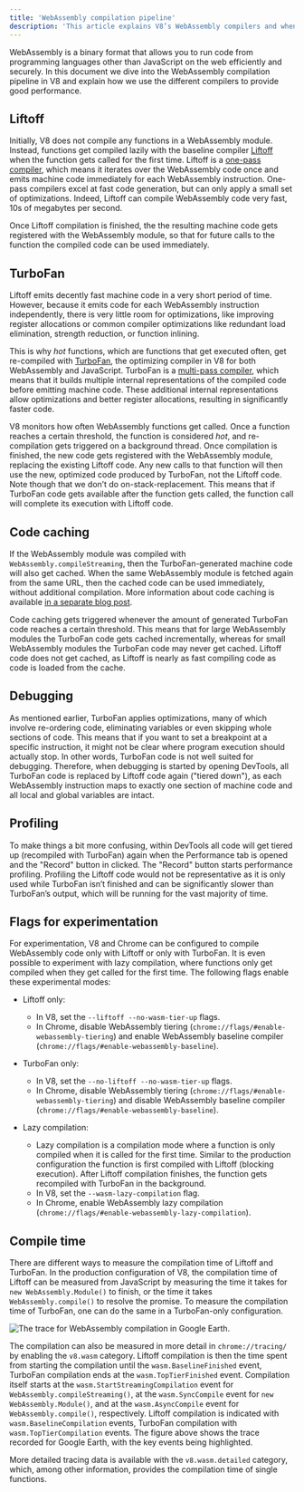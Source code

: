 ```yaml
---
title: 'WebAssembly compilation pipeline'
description: 'This article explains V8’s WebAssembly compilers and when they compile WebAssembly code.'
---
```


WebAssembly is a binary format that allows you to run code from programming languages other than JavaScript on the web efficiently and securely. In this document we dive into the WebAssembly compilation pipeline in V8 and explain how we use the different compilers to provide good performance.

## Liftoff

Initially, V8 does not compile any functions in a WebAssembly module. Instead, functions get compiled lazily with the baseline compiler [Liftoff](/blog/liftoff) when the function gets called for the first time. Liftoff is a [one-pass compiler](https://en.wikipedia.org/wiki/One-pass_compiler), which means it iterates over the WebAssembly code once and emits machine code immediately for each WebAssembly instruction. One-pass compilers excel at fast code generation, but can only apply a small set of optimizations. Indeed, Liftoff can compile WebAssembly code very fast, 10s of megabytes per second.

Once Liftoff compilation is finished, the the resulting machine code gets registered with the WebAssembly module, so that for future calls to the function the compiled code can be used immediately.

## TurboFan

Liftoff emits decently fast machine code in a very short period of time. However, because it emits code for each WebAssembly instruction independently, there is very little room for optimizations, like improving register allocations or common compiler optimizations like redundant load elimination, strength reduction, or function inlining.

This is why _hot_ functions, which are functions that get executed often, get re-compiled with [TurboFan](/docs/turbofan), the optimizing compiler in V8 for both WebAssembly and JavaScript. TurboFan is a [multi-pass compiler](https://en.wikipedia.org/wiki/Multi-pass_compiler), which means that it builds multiple internal representations of the compiled code before emitting machine code. These additional internal representations allow optimizations and better register allocations, resulting in significantly faster code.

V8 monitors how often WebAssembly functions get called. Once a function reaches a certain threshold, the function is considered _hot_, and re-compilation gets triggered on a background thread. Once compilation is finished, the new code gets registered with the WebAssembly module, replacing the existing Liftoff code. Any new calls to that function will then use the new, optimized code produced by TurboFan, not the Liftoff code. Note though that we don’t do on-stack-replacement. This means that if TurboFan code gets available after the function gets called, the function call will complete its execution with Liftoff code.

## Code caching

If the WebAssembly module was compiled with `WebAssembly.compileStreaming`, then the TurboFan-generated machine code will also get cached. When the same WebAssembly module is fetched again from the same URL, then the cached code can be used immediately, without additional compilation. More information about code caching is available [in a separate blog post](/blog/wasm-code-caching).

Code caching gets triggered whenever the amount of generated TurboFan code reaches a certain threshold. This means that for large WebAssembly modules the TurboFan code gets cached incrementally, whereas for small WebAssembly modules the TurboFan code may never get cached. Liftoff code does not get cached, as Liftoff is nearly as fast compiling code as code is loaded from the cache.

## Debugging

As mentioned earlier, TurboFan applies optimizations, many of which involve re-ordering code, eliminating variables or even skipping whole sections of code. This means that if you want to set a breakpoint at a specific instruction, it might not be clear where program execution should actually stop. In other words, TurboFan code is not well suited for debugging. Therefore, when debugging is started by opening DevTools, all TurboFan code is replaced by Liftoff code again ("tiered down"), as each WebAssembly instruction maps to exactly one section of machine code and all local and global variables are intact.

## Profiling

To make things a bit more confusing, within DevTools all code will get tiered up (recompiled with TurboFan) again when the Performance tab is opened and the "Record" button in clicked. The "Record" button starts performance profiling. Profiling the Liftoff code would not be representative as it is only used while TurboFan isn’t finished and can be significantly slower than TurboFan’s output, which will be running for the vast majority of time.

## Flags for experimentation

For experimentation, V8 and Chrome can be configured to compile WebAssembly code only with Liftoff or only with TurboFan. It is even possible to experiment with lazy compilation, where functions only get compiled when they get called for the first time. The following flags enable these experimental modes:

- Liftoff only:
    - In V8, set the `--liftoff --no-wasm-tier-up` flags.
    - In Chrome, disable WebAssembly tiering (`chrome://flags/#enable-webassembly-tiering`) and enable WebAssembly baseline compiler (`chrome://flags/#enable-webassembly-baseline`).

- TurboFan only:
    - In V8, set the `--no-liftoff --no-wasm-tier-up` flags.
    - In Chrome, disable WebAssembly tiering (`chrome://flags/#enable-webassembly-tiering`) and disable WebAssembly baseline compiler (`chrome://flags/#enable-webassembly-baseline`).

- Lazy compilation:
    - Lazy compilation is a compilation mode where a function is only compiled when it is called for the first time. Similar to the production configuration the function is first compiled with Liftoff (blocking execution). After Liftoff compilation finishes, the function gets recompiled with TurboFan in the background.
    - In V8, set the `--wasm-lazy-compilation` flag.
    - In Chrome, enable WebAssembly lazy compilation (`chrome://flags/#enable-webassembly-lazy-compilation`).

## Compile time

There are different ways to measure the compilation time of Liftoff and TurboFan. In the production configuration of V8, the compilation time of Liftoff can be measured from JavaScript by measuring the time it takes for `new WebAssembly.Module()` to finish, or the time it takes `WebAssembly.compile()` to resolve the promise. To measure the compilation time of TurboFan, one can do the same in a TurboFan-only configuration.

![The trace for WebAssembly compilation in [Google Earth](https://earth.google.com/web).](/_img/wasm-compilation-pipeline/trace.svg)

The compilation can also be measured in more detail in `chrome://tracing/` by enabling the `v8.wasm` category. Liftoff compilation is then the time spent from starting the compilation until the `wasm.BaselineFinished` event, TurboFan compilation ends at the `wasm.TopTierFinished` event. Compilation itself starts at the `wasm.StartStreamingCompilation` event for `WebAssembly.compileStreaming()`, at the `wasm.SyncCompile` event for `new WebAssembly.Module()`, and at the `wasm.AsyncCompile` event for `WebAssembly.compile()`, respectively. Liftoff compilation is indicated with `wasm.BaselineCompilation` events, TurboFan compilation with `wasm.TopTierCompilation` events. The figure above shows the trace recorded for Google Earth, with the key events being highlighted.

More detailed tracing data is available with the `v8.wasm.detailed` category, which, among other information, provides the compilation time of single functions.
